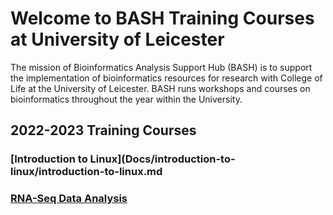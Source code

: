 # Welcome to BASH Training Courses at University of Leicester

The mission of Bioinformatics Analysis Support Hub (BASH) is to support the implementation of bioinformatics resources for research with College of Life  at the University of Leicester. BASH runs workshops and courses on bioinformatics throughout the year within the University.


## 2022-2023 Training Courses


### [Introduction to Linux](Docs/introduction-to-linux/introduction-to-linux.md
### [RNA-Seq Data Analysis](Docs/rnaseq-training-course/rna-seq-course-schedule.md)


